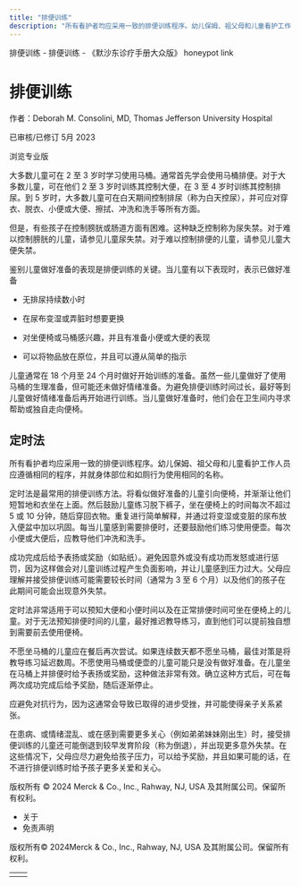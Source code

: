 ```yaml
---
title: "排便训练"
description: "所有看护者均应采用一致的排便训练程序。幼儿保姆、祖父母和儿童看护工作人员应遵循相同的程序，并就身体部位和如厕行为使用相同的名称。"
---
```


﻿排便训练 \- 排便训练 \- 《默沙东诊疗手册大众版》 honeypot link

# 排便训练

作者：Deborah M. Consolini, MD, Thomas Jefferson University Hospital

已审核/已修订 5月 2023

浏览专业版

大多数儿童可在 2 至 3 岁时学习使用马桶。通常首先学会使用马桶排便。对于大多数儿童，可在他们 2 至 3 岁时训练其控制大便，在 3 至 4 岁时训练其控制排尿。到 5 岁时，大多数儿童可在白天期间控制排尿（称为白天控尿），并可应对穿衣、脱衣、小便或大便、擦拭、冲洗和洗手等所有方面。

但是，有些孩子在控制膀胱或肠道方面有困难。这种缺乏控制称为尿失禁。对于难以控制膀胱的儿童，请参见儿童尿失禁。对于难以控制排便的儿童，请参见儿童大便失禁。

鉴别儿童做好准备的表现是排便训练的关键。当儿童有以下表现时，表示已做好准备

- 无排尿持续数小时

- 在尿布变湿或弄脏时想要更换

- 对坐便椅或马桶感兴趣，并且有准备小便或大便的表现

- 可以将物品放在原位，并且可以遵从简单的指示


儿童通常在 18 个月至 24 个月时做好开始训练的准备。虽然一些儿童做好了使用马桶的生理准备，但可能还未做好情绪准备。为避免排便训练时间过长，最好等到儿童做好情绪准备后再开始进行训练。当儿童做好准备时，他们会在卫生间内寻求帮助或独自走向便椅。

## 定时法

所有看护者均应采用一致的排便训练程序。幼儿保姆、祖父母和儿童看护工作人员应遵循相同的程序，并就身体部位和如厕行为使用相同的名称。

定时法是最常用的排便训练方法。将看似做好准备的儿童引向便椅，并渐渐让他们短暂地和衣坐在上面。然后鼓励儿童练习脱下裤子，坐在便椅上的时间每次不超过 5 或 10 分钟，随后穿回衣物。重复进行简单解释，并通过将变湿或变脏的尿布放入便盆中加以巩固。每当儿童感到需要排便时，还要鼓励他们练习使用便壶。每次小便或大便后，应教导他们冲洗和洗手。

成功完成后给予表扬或奖励（如贴纸）。避免因意外或没有成功而发怒或进行惩罚，因为这样做会对儿童训练过程产生负面影响，并让儿童感到压力过大。父母应理解并接受排便训练可能需要较长时间（通常为 3 至 6 个月）以及他们的孩子在此期间可能会出现意外失禁。

定时法非常适用于可以预知大便和小便时间以及在正常排便时间可坐在便椅上的儿童。对于无法预知排便时间的儿童，最好推迟教导练习，直到他们可以提前独自想到需要前去使用便椅。

不愿坐马桶的儿童应在餐后再次尝试。如果连续数天都不愿坐马桶，最佳对策是将教导练习延迟数周。不愿使用马桶或便壶的儿童可能只是没有做好准备。在儿童坐在马桶上并排便时给予表扬或奖励，这种做法非常有效。确立这种方式后，可在每两次成功完成后给予奖励，随后逐渐停止。

应避免对抗行为，因为这通常会导致已取得的进步受挫，并可能使得亲子关系紧张。

在患病、或情绪混乱、或在感到需要更多关心（例如弟弟妹妹刚出生）时，接受排便训练的儿童还可能倒退到较早发育阶段（称为倒退），并出现更多意外失禁。在这些情况下，父母应尽力避免给孩子压力，可以给予奖励，并且如果可能的话，在不进行排便训练时给予孩子更多关爱和关心。



版权所有 © 2024
Merck & Co., Inc., Rahway, NJ, USA 及其附属公司。保留所有权利。

- 关于
- 免责声明

版权所有© 2024Merck & Co., Inc., Rahway, NJ, USA 及其附属公司。保留所有权利。

|     |     |
| --- | --- |
|  |  |